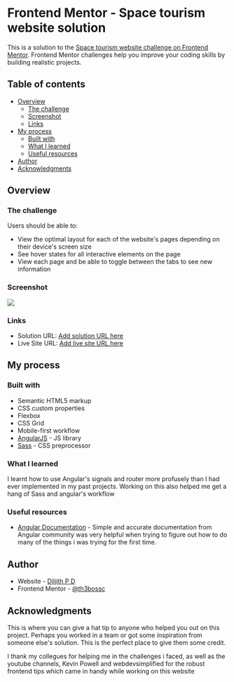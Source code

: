 # Frontend Mentor - Space tourism website solution

This is a solution to the [Space tourism website challenge on Frontend Mentor](https://www.frontendmentor.io/challenges/space-tourism-multipage-website-gRWj1URZ3). Frontend Mentor challenges help you improve your coding skills by building realistic projects. 

## Table of contents

- [Overview](#overview)
  - [The challenge](#the-challenge)
  - [Screenshot](#screenshot)
  - [Links](#links)
- [My process](#my-process)
  - [Built with](#built-with)
  - [What I learned](#what-i-learned)
  - [Useful resources](#useful-resources)
- [Author](#author)
- [Acknowledgments](#acknowledgments)


## Overview

### The challenge

Users should be able to:

- View the optimal layout for each of the website's pages depending on their device's screen size
- See hover states for all interactive elements on the page
- View each page and be able to toggle between the tabs to see new information

### Screenshot

![](./screenshot.jpg)



### Links

- Solution URL: [Add solution URL here](https://your-solution-url.com)
- Live Site URL: [Add live site URL here](https://your-live-site-url.com)

## My process

### Built with

- Semantic HTML5 markup
- CSS custom properties
- Flexbox
- CSS Grid
- Mobile-first workflow
- [AngularJS](https://angular.io/) - JS library
- [Sass](https://sass-lang.com/) - CSS preprocessor


### What I learned

I learnt how to use Angular's signals and router more profusely than I had ever implemented in my past projects. Working on this also helped me get a hang of Sass and angular's workflow


### Useful resources

- [Angular Documentation](https://www.angular.io/docs) - Simple and accurate documentation from Angular community was very helpful when trying to figure out how to do many of the things i was trying for the first time.

## Author

- Website - [Diljith P D](https://th3bossc.github.io/Portfolio)
- Frontend Mentor - [@th3bossc](https://www.frontendmentor.io/profile/th3bossc)

## Acknowledgments

This is where you can give a hat tip to anyone who helped you out on this project. Perhaps you worked in a team or got some inspiration from someone else's solution. This is the perfect place to give them some credit.

I thank my collegues for helping me in the challenges i faced, as well as the youtube channels, Kevin Powell and webdevsimplified for the robust frontend tips which came in handy while working on this website
